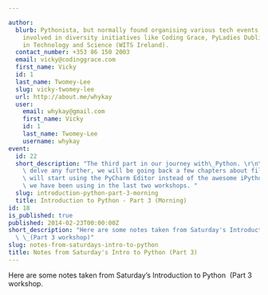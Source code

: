 ```yaml
---

author:
  blurb: Pythonista, but normally found organising various tech events, and now heavily
    involved in diversity initiatives like Coding Grace, PyLadies Dublin, and Women
    in Technology and Science (WITS Ireland).
  contact_number: +353 86 150 2003
  email: vicky@codinggrace.com
  first_name: Vicky
  id: 1
  last_name: Twomey-Lee
  slug: vicky-twomey-lee
  url: http://about.me/whykay
  user:
    email: whykay@gmail.com
    first_name: Vicky
    id: 1
    last_name: Twomey-Lee
    username: whykay
event:
  id: 22
  short_description: "The third part in our journey with\_Python. \r\n\r\nBefore we\
    \ delve any further, we will be going back a few chapters about file I/O and we\
    \ will start using the PyCharm Editor instead of the awesome iPython Notebook\
    \ we have been using in the last two workshops. "
  slug: introduction-python-part-3-morning
  title: Introduction to Python - Part 3 (Morning)
id: 18
is_published: true
published: 2014-02-23T00:00:00Z
short_description: "Here are some notes taken from Saturday's Introduction to Python\
  \ \_(Part 3 workshop)"
slug: notes-from-saturdays-intro-to-python
title: Notes from Saturday's Intro to Python (Part 3)
---
```


<p>Here are some notes taken from Saturday&#8217;s Introduction to Python  (Part 3 workshop.</p>
<p>
<script src="https://hackpad.com/33ydhQ8cafE.js" type="text/javascript"></script></p>